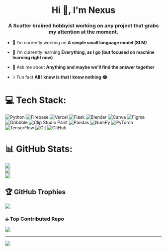 <h1 align="center">Hi 👋, I'm Nexus</h1>
<h3 align="center">A Scatter brained hobbyist working on any project that grabs my attention at the moment.</h3>

- 🔭 I’m currently working on **A simple small language model (SLM)**

- 🌱 I’m currently learning **Everything, as I go (but focused on machine learning right now)**

- 💬 Ask me about **Anything and maybe we'll find the answer together**

- ⚡ Fun fact **All I know is that I know nothing 😂**


# 💻 Tech Stack:
![Python](https://img.shields.io/badge/python-3670A0?style=plastic&logo=python&logoColor=ffdd54) ![Firebase](https://img.shields.io/badge/firebase-%23039BE5.svg?style=plastic&logo=firebase) ![Vercel](https://img.shields.io/badge/vercel-%23000000.svg?style=plastic&logo=vercel&logoColor=white) ![Flask](https://img.shields.io/badge/flask-%23000.svg?style=plastic&logo=flask&logoColor=white) ![Blender](https://img.shields.io/badge/blender-%23F5792A.svg?style=plastic&logo=blender&logoColor=white) ![Canva](https://img.shields.io/badge/Canva-%2300C4CC.svg?style=plastic&logo=Canva&logoColor=white) ![Figma](https://img.shields.io/badge/figma-%23F24E1E.svg?style=plastic&logo=figma&logoColor=white) ![Dribbble](https://img.shields.io/badge/Dribbble-EA4C89?style=plastic&logo=dribbble&logoColor=white) ![Clip Studio Paint](https://img.shields.io/badge/ClipStudioPaint-%23CFD3D3.svg?style=plastic&logo=ClipStudioPaint&logoColor=white) ![Pandas](https://img.shields.io/badge/pandas-%23150458.svg?style=plastic&logo=pandas&logoColor=white) ![NumPy](https://img.shields.io/badge/numpy-%23013243.svg?style=plastic&logo=numpy&logoColor=white) ![PyTorch](https://img.shields.io/badge/PyTorch-%23EE4C2C.svg?style=plastic&logo=PyTorch&logoColor=white) ![TensorFlow](https://img.shields.io/badge/TensorFlow-%23FF6F00.svg?style=plastic&logo=TensorFlow&logoColor=white) ![Git](https://img.shields.io/badge/git-%23F05033.svg?style=plastic&logo=git&logoColor=white) ![GitHub](https://img.shields.io/badge/github-%23121011.svg?style=plastic&logo=github&logoColor=white)
# 📊 GitHub Stats:
![](https://github-readme-stats.vercel.app/api?username=Md-nexus&theme=radical&hide_border=false&include_all_commits=false&count_private=false)<br/>
![](https://nirzak-streak-stats.vercel.app/?user=Md-nexus&theme=radical&hide_border=false)<br/>
![](https://github-readme-stats.vercel.app/api/top-langs/?username=Md-nexus&theme=radical&hide_border=false&include_all_commits=false&count_private=false&layout=compact)

## 🏆 GitHub Trophies
![](https://github-profile-trophy.vercel.app/?username=Md-nexus&theme=radical&no-frame=true&no-bg=true&margin-w=4)

### 🔝 Top Contributed Repo
![](https://github-contributor-stats.vercel.app/api?username=Md-nexus&limit=5&theme=dark&combine_all_yearly_contributions=true)

---
[![](https://visitcount.itsvg.in/api?id=Md-nexus&icon=0&color=0)](https://visitcount.itsvg.in)

<!-- Proudly created with GPRM ( https://gprm.itsvg.in ) -->
